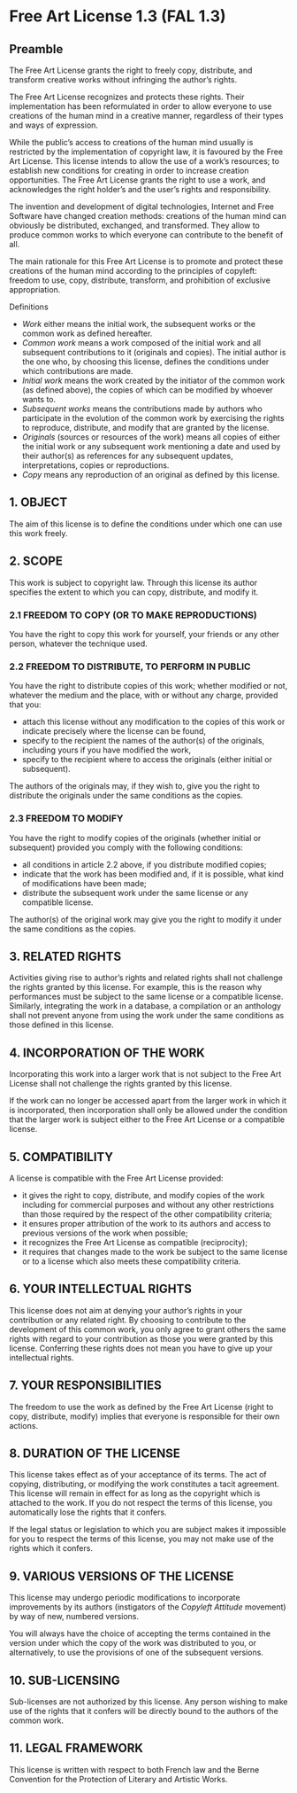# Free Art License 1.3 (FAL 1.3)

## Preamble

The Free Art License grants the right to freely copy, distribute, and transform creative works without infringing the author’s rights.

The Free Art License recognizes and protects these rights. Their implementation has been reformulated in order to allow everyone to use creations of the human mind in a creative manner, regardless of their types and ways of expression.

While the public’s access to creations of the human mind usually is restricted by the implementation of copyright law, it is favoured by the Free Art License. This license intends to allow the use of a work’s resources; to establish new conditions for creating in order to increase creation opportunities. The Free Art License grants the right to use a work, and acknowledges the right holder’s and the user’s rights and responsibility.

The invention and development of digital technologies, Internet and Free Software have changed creation methods: creations of the human mind can obviously be distributed, exchanged, and transformed. They allow to produce common works to which everyone can contribute to the benefit of all.

The main rationale for this Free Art License is to promote and protect these creations of the human mind according to the principles of copyleft: freedom to use, copy, distribute, transform, and prohibition of exclusive appropriation.

Definitions

- *Work* either means the initial work, the subsequent works or the common work as defined hereafter.
- *Common work* means a work composed of the initial work and all subsequent contributions to it (originals and copies). The initial author is the one who, by choosing this license, defines the conditions under which contributions are made.
- *Initial work* means the work created by the initiator of the common work (as defined above), the copies of which can be modified by whoever wants to.
- *Subsequent works* means the contributions made by authors who participate in the evolution of the common work by exercising the rights to reproduce, distribute, and modify that are granted by the license.
- *Originals* (sources or resources of the work) means all copies of either the initial work or any subsequent work mentioning a date and used by their author(s) as references for any subsequent updates, interpretations, copies or reproductions.
- *Copy* means any reproduction of an original as defined by this license.

## 1. OBJECT

The aim of this license is to define the conditions under which one can use this work freely.

## 2. SCOPE

This work is subject to copyright law. Through this license its author specifies the extent to which you can copy, distribute, and modify it.

### 2.1 FREEDOM TO COPY (OR TO MAKE REPRODUCTIONS)

You have the right to copy this work for yourself, your friends or any other person, whatever the technique used.

### 2.2 FREEDOM TO DISTRIBUTE, TO PERFORM IN PUBLIC

You have the right to distribute copies of this work; whether modified or not, whatever the medium and the place, with or without any charge, provided that you:

- attach this license without any modification to the copies of this work or indicate precisely where the license can be found,
- specify to the recipient the names of the author(s) of the originals, including yours if you have modified the work,
- specify to the recipient where to access the originals (either initial or subsequent).

The authors of the originals may, if they wish to, give you the right to distribute the originals under the same conditions as the copies.

### 2.3 FREEDOM TO MODIFY

You have the right to modify copies of the originals (whether initial or subsequent) provided you comply with the following conditions:

- all conditions in article 2.2 above, if you distribute modified copies;
- indicate that the work has been modified and, if it is possible, what kind of modifications have been made;
- distribute the subsequent work under the same license or any compatible license.

The author(s) of the original work may give you the right to modify it under the same conditions as the copies.

## 3. RELATED RIGHTS

Activities giving rise to author’s rights and related rights shall not challenge the rights granted by this license.
For example, this is the reason why performances must be subject to the same license or a compatible license. Similarly, integrating the work in a database, a compilation or an anthology shall not prevent anyone from using the work under the same conditions as those defined in this license.

## 4. INCORPORATION OF THE WORK

Incorporating this work into a larger work that is not subject to the Free Art License shall not challenge the rights granted by this license.

If the work can no longer be accessed apart from the larger work in which it is incorporated, then incorporation shall only be allowed under the condition that the larger work is subject either to the Free Art License or a compatible license.

## 5. COMPATIBILITY

A license is compatible with the Free Art License provided:

- it gives the right to copy, distribute, and modify copies of the work including for commercial purposes and without any other restrictions than those required by the respect of the other compatibility criteria;
- it ensures proper attribution of the work to its authors and access to previous versions of the work when possible;
- it recognizes the Free Art License as compatible (reciprocity);
- it requires that changes made to the work be subject to the same license or to a license which also meets these compatibility criteria.

## 6. YOUR INTELLECTUAL RIGHTS

This license does not aim at denying your author’s rights in your contribution or any related right. By choosing to contribute to the development of this common work, you only agree to grant others the same rights with regard to your contribution as those you were granted by this license. Conferring these rights does not mean you have to give up your intellectual rights.

## 7. YOUR RESPONSIBILITIES

The freedom to use the work as defined by the Free Art License (right to copy, distribute, modify) implies that everyone is responsible for their own actions.

## 8. DURATION OF THE LICENSE

This license takes effect as of your acceptance of its terms. The act of copying, distributing, or modifying the work constitutes a tacit agreement. This license will remain in effect for as long as the copyright which is attached to the work. If you do not respect the terms of this license, you automatically lose the rights that it confers.

If the legal status or legislation to which you are subject makes it impossible for you to respect the terms of this license, you may not make use of the rights which it confers.

## 9. VARIOUS VERSIONS OF THE LICENSE

This license may undergo periodic modifications to incorporate improvements by its authors (instigators of the *Copyleft Attitude* movement) by way of new, numbered versions.

You will always have the choice of accepting the terms contained in the version under which the copy of the work was distributed to you, or alternatively, to use the provisions of one of the subsequent versions.

## 10. SUB-LICENSING

Sub-licenses are not authorized by this license. Any person wishing to make use of the rights that it confers will be directly bound to the authors of the common work.

## 11. LEGAL FRAMEWORK

This license is written with respect to both French law and the Berne Convention for the Protection of Literary and Artistic Works.
